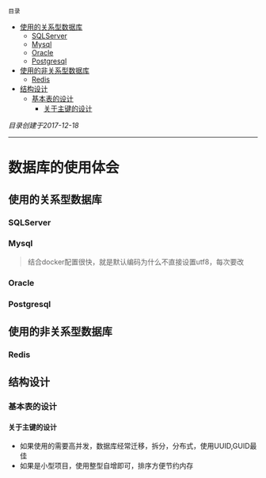 `目录`
- [使用的关系型数据库](#使用的关系型数据库)
    - [SQLServer](#sqlserver)
    - [Mysql](#mysql)
    - [Oracle](#oracle)
    - [Postgresql](#postgresql)
- [使用的非关系型数据库](#使用的非关系型数据库)
    - [Redis](#redis)
- [结构设计](#结构设计)
    - [基本表的设计](#基本表的设计)
        - [关于主键的设计](#关于主键的设计)

*目录创建于2017-12-18*
**********************************************************
# 数据库的使用体会
## 使用的关系型数据库

### SQLServer
### Mysql
> 结合docker配置很快，就是默认编码为什么不直接设置utf8，每次要改


### Oracle
### Postgresql

## 使用的非关系型数据库
### Redis



## 结构设计
### 基本表的设计
#### 关于主键的设计
- 如果使用的需要高并发，数据库经常迁移，拆分，分布式，使用UUID,GUID最佳
- 如果是小型项目，使用整型自增即可，排序方便节约内存
